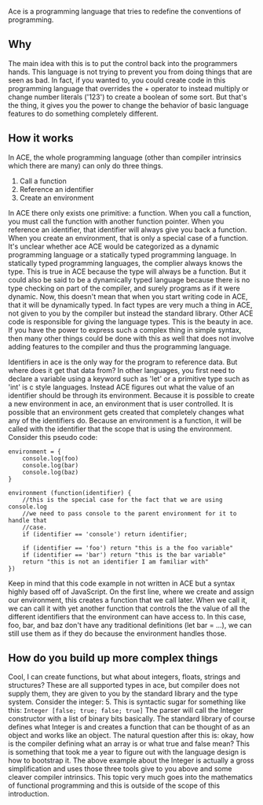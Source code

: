 Ace is a programming language that tries to redefine the conventions of
programming.

## Why
The main idea with this is to put the control back into the programmers hands.
This language is not trying to prevent you from doing things that are seen as
bad. In fact, if you wanted to, you could create code in this programming language
that overrides the + operator to instead multiply or change number literals ('123')
to create a boolean of some sort. But that's the thing, it gives you the power to
change the behavior of basic language features to do something completely different.

## How it works
In ACE, the whole programming language (other than compiler intrinsics which there
are many) can only do three things.
1. Call a function
2. Reference an identifier
3. Create an environment

In ACE there only exists one primitive: a function. When you call a function,
you must call the function with another function pointer. When you reference
an identifier, that identifier will always give you back a function. When
you create an environment, that is only a special case of a function.
It's unclear whether ace ACE would be categorized as a dynamic programming language
or a statically typed programming language. In statically typed programming languages,
the complier always knows the type. This is true in ACE because the type will always
be a function. But it could also be said to be a dynamically typed language because
there is no type checking on part of the compiler, and surely programs as if it were
dynamic. Now, this doesn't mean that when you start writing code in ACE, that it will
be dynamically typed. In fact types are very much a thing in ACE, not given to you
by the compiler but instead the standard library. Other ACE code is responsible for giving
the language types. This is the beauty in ace. If you have the power to express such a
complex thing in simple syntax, then many other things could be done with this as well
that does not involve adding features to the compiler and thus the programming language.

Identifiers in ace is the only way for the program to reference data.
But where does it get that data from? In other languages, you first need to
declare a variable using a keyword such as 'let' or a primitive type such as
'int' is c style languages. Instead ACE figures out what the value of an identifier
should be through its environment. Because it is possible to create a new 
environment in ace, an environment that is user controlled. It is possible that 
an environment gets created that completely changes what any of the identifiers do.
Because an environment is a function, it will be called with the identifier
that the scope that is using the environment. Consider this pseudo code:
```
environment = {
	console.log(foo)
	console.log(bar)
	console.log(baz)
}

environment (function(identifier) {
	//this is the special case for the fact that we are using console.log
	//we need to pass console to the parent environment for it to handle that
	//case.
	if (identifier == 'console') return identifier;

	if (identifier == 'foo') return "this is a the foo variable"
	if (identifier == 'bar') return "this is the bar variable"
	return "this is not an identifier I am familiar with"
})

```

Keep in mind that this code example in not written in ACE but a syntax highly
based off of JavaScript. On the first line, where we create and assign our
environment, this creates a function that we call later. When we call it,
we can call it with yet another function that controls the the value of all
the different identifiers that the environment can have access to. In this case,
foo, bar, and baz don't have any traditional definitions (let bar = ...), we can
still use them as if they do because the environment handles those.

## How do you build up more complex things
Cool, I can create functions, but what about integers, floats, strings and structures?
These are all supported types in ace, but compiler does not supply them, they are given
to you by the standard library and the type system. Consider the integer: 5. This is
syntactic sugar for something like this:
```Integer [false; true; false; true]```
The parser will call the Integer constructor with a list of binary bits basically.
The standard library of course defines what Integer is and creates a function that
can be thought of as an object and works like an object. The natural question after this
is: okay, how is the compiler defining what an array is or what true and false mean?
This is something that took me a year to figure out with the language design is how to 
bootstrap it. The above example about the Integer is actually a gross simplification
and uses those three tools give to you above and some cleaver compiler intrinsics.
This topic very much goes into the mathematics of functional programming and this is
outside of the scope of this introduction.